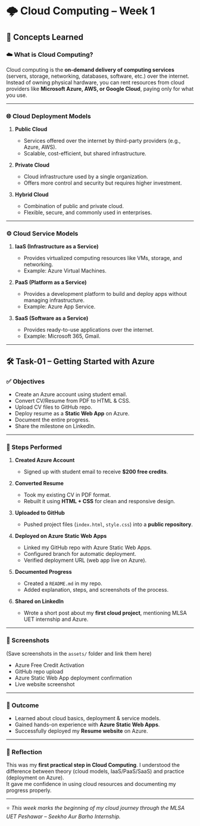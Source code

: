 # 🌩️ Cloud Computing – Week 1  

## 📖 Concepts Learned  

### ☁️ What is Cloud Computing?  
Cloud computing is the **on-demand delivery of computing services** (servers, storage, networking, databases, software, etc.) over the internet.  
Instead of owning physical hardware, you can rent resources from cloud providers like **Microsoft Azure, AWS, or Google Cloud**, paying only for what you use.  

---

### 🌐 Cloud Deployment Models  
1. **Public Cloud**  
   - Services offered over the internet by third-party providers (e.g., Azure, AWS).  
   - Scalable, cost-efficient, but shared infrastructure.  

2. **Private Cloud**  
   - Cloud infrastructure used by a single organization.  
   - Offers more control and security but requires higher investment.  

3. **Hybrid Cloud**  
   - Combination of public and private cloud.  
   - Flexible, secure, and commonly used in enterprises.  

---

### ⚙️ Cloud Service Models  
1. **IaaS (Infrastructure as a Service)**  
   - Provides virtualized computing resources like VMs, storage, and networking.  
   - Example: Azure Virtual Machines.  

2. **PaaS (Platform as a Service)**  
   - Provides a development platform to build and deploy apps without managing infrastructure.  
   - Example: Azure App Service.  

3. **SaaS (Software as a Service)**  
   - Provides ready-to-use applications over the internet.  
   - Example: Microsoft 365, Gmail.  

---

## 🛠️ Task-01 – Getting Started with Azure  

### ✅ Objectives  
- Create an Azure account using student email.  
- Convert CV/Resume from PDF to HTML & CSS.  
- Upload CV files to GitHub repo.  
- Deploy resume as a **Static Web App** on Azure.  
- Document the entire progress.  
- Share the milestone on LinkedIn.  

---

### 🔎 Steps Performed  

1. **Created Azure Account**  
   - Signed up with student email to receive **$200 free credits**.  

2. **Converted Resume**  
   - Took my existing CV in PDF format.  
   - Rebuilt it using **HTML + CSS** for clean and responsive design.  

3. **Uploaded to GitHub**  
   - Pushed project files (`index.html`, `style.css`) into a **public repository**.  

4. **Deployed on Azure Static Web Apps**  
   - Linked my GitHub repo with Azure Static Web Apps.  
   - Configured branch for automatic deployment.  
   - Verified deployment URL (web app live on Azure).  

5. **Documented Progress**  
   - Created a `README.md` in my repo.  
   - Added explanation, steps, and screenshots of the process.  

6. **Shared on LinkedIn**  
   - Wrote a short post about my **first cloud project**, mentioning MLSA UET internship and Azure.  

---

### 📸 Screenshots  
(Save screenshots in the `assets/` folder and link them here)  

- Azure Free Credit Activation  
- GitHub repo upload  
- Azure Static Web App deployment confirmation  
- Live website screenshot  

---

### 🎯 Outcome  
- Learned about cloud basics, deployment & service models.  
- Gained hands-on experience with **Azure Static Web Apps**.  
- Successfully deployed my **Resume website** on Azure.  

---

### 📝 Reflection  
This was my **first practical step in Cloud Computing**. I understood the difference between theory (cloud models, IaaS/PaaS/SaaS) and practice (deployment on Azure).  
It gave me confidence in using cloud resources and documenting my progress properly.  

---

⭐ *This week marks the beginning of my cloud journey through the MLSA UET Peshawar – Seekho Aur Barho Internship.*
